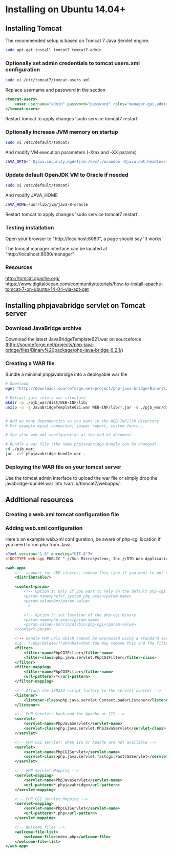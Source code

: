 
# Installing on Ubuntu 14.04+

## Installing Tomcat

The recommended setup is based on Tomcat 7 Java Servlet engine. 
 

```bash
sudo apt-get install tomcat7 tomcat7-admin
```

### Optionally set admin credentials to tomcat users.xml configuration

```bash
sudo vi /etc/tomcat7/tomcat-users.xml
```

Replace username and password in the <tomcat-users> section

```xml
<tomcat-users>
    <user username="admin" password="password" roles="manager-gui,admin-gui"/>
</tomcat-users>
```

Restart tomcat to apply changes 'sudo service tomcat7 restart'

### Optionally increase JVM memory on startup

```bash
sudo vi /etc/default/tomcat7
```

And modify VM execution parameters (-Xmx and -XX params)

```bash
JAVA_OPTS="-Djava.security.egd=file:/dev/./urandom -Djava.awt.headless=true -Xmx512m -XX:MaxPermSize=256m -XX:+UseConcMarkSweepGC"
```

### Update default OpenJDK VM to Oracle if needed

```bash
sudo vi /etc/default/tomcat7
```

And modify JAVA_HOME 

```bash
JAVA_HOME=/usr/lib/jvm/java-8-oracle
```


Restart tomcat to apply changes 'sudo service tomcat7 restart'.

### Testing installation

Open your browser to "http://localhost:8080", a page should say 'It works'

The tomcat manager interface can be located at "http://localhost:8080/manager"


### Resources

http://tomcat.apache.org/
https://www.digitalocean.com/community/tutorials/how-to-install-apache-tomcat-7-on-ubuntu-14-04-via-apt-get


## Installing phpjavabridge servlet on Tomcat server

### Download JavaBridge archive

Download the latest JavaBridgeTemplate621.war on sourceforce (http://sourceforge.net/projects/php-java-bridge/files/Binary%20package/php-java-bridge_6.2.1/)

### Creating a WAR file

Bundle a minimal phpjavabridge into a deployable war file

```bash
# Download 
wget "http://downloads.sourceforge.net/project/php-java-bridge/Binary%20package/php-java-bridge_6.2.1/JavaBridgeTemplate621.war?r=http%3A%2F%2Fsourceforge.net%2Fprojects%2Fphp-java-bridge%2Ffiles%2FBinary%2520package%2Fphp-java-bridge_6.2.1%2F&ts=1415114437&use_mirror=softlayer-ams" -O JavaBridgeTemplate621.war;

# Extract jars into a war structure
mkdir -p ./pjb_war/dist/WEB-INF/lib;
unzip -o -j JavaBridgeTemplate621.war WEB-INF/lib/*.jar -d ./pjb_war/dist/WEB-INF/lib;


# Add as many dependencies as you want in the WEB-INF/lib directory
# For example mysql connector, jasper report, custom fonts...

# See also web.xml configuration at the end of document.

# Bundle a war file (the name phpjavabridge-bundle can be changed)
cd ./pjb_war;
jar -cvf phpjavabridge-bundle.war .
```

### Deploying the WAR file on your tomcat server

Use the tomcat admin interface to upload the war file or simply drop the javabridge-bundel.war into /var/lib/tomcat7/webapps/.

## Additional resources 

### Creating a web.xml tomcat configuration file 

### Adding web.xml configuration

Here's an example web.xml configuration, be aware of php-cgi location if you need to run php from Java.

```xml
<?xml version="1.0" encoding="UTF-8"?>
<!DOCTYPE web-app PUBLIC "-//Sun Microsystems, Inc.//DTD Web Application 2.3//EN" "http://java.sun.com/dtd/web-app_2_3.dtd">

<web-app>
    <!-- support for JEE cluster, remove this line if you want to put non-serializable objects into the java_session() -->
    <distributable/>

    <context-param>
        <!-- Option 1: Only if you want to rely on the default php-cgi binary
        <param-name>prefer_system_php_exec</param-name>
        <param-value>On</param-value>
        -->        

        <!-- Option 2: set location of the php-cgi binary
        <param-name>php_exec</param-name>
        <param-value>/usr/local/bin/php-cgi</param-value>
    </context-param>

    <!-- Handle PHP urls which cannot be expressed using a standard servlet spec 2.2 url-pattern, 
    e.g.: *.php/delete/from?what=that You may remove this and the filter-mapping below -->
    <filter>
        <filter-name>PhpCGIFilter</filter-name>
        <filter-class>php.java.servlet.PhpCGIFilter</filter-class>
    </filter>
    <filter-mapping>
        <filter-name>PhpCGIFilter</filter-name>
        <url-pattern>/*</url-pattern>
    </filter-mapping>

    <!-- Attach the JSR223 script factory to the servlet context -->
    <listener>
        <listener-class>php.java.servlet.ContextLoaderListener</listener-class>
    </listener>

    <!-- PHP Servlet: back-end for Apache or IIS -->
    <servlet>
        <servlet-name>PhpJavaServlet</servlet-name>
        <servlet-class>php.java.servlet.PhpJavaServlet</servlet-class>
    </servlet>

    <!-- PHP CGI servlet: when IIS or Apache are not available -->
    <servlet>
        <servlet-name>PhpCGIServlet</servlet-name>
        <servlet-class>php.java.servlet.fastcgi.FastCGIServlet</servlet-class>
    </servlet>

    <!-- PHP Servlet Mapping -->
    <servlet-mapping>
        <servlet-name>PhpJavaServlet</servlet-name>
        <url-pattern>*.phpjavabridge</url-pattern>
    </servlet-mapping>

    <!-- PHP CGI Servlet Mapping -->
    <servlet-mapping>
        <servlet-name>PhpCGIServlet</servlet-name>
        <url-pattern>*.php</url-pattern>
    </servlet-mapping>

    <!-- Welcome files -->
    <welcome-file-list>
        <welcome-file>index.php</welcome-file>
    </welcome-file-list>
</web-app>
```




